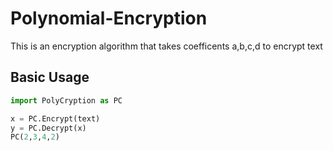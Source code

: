 # Polynomial-Encryption
This is an encryption algorithm that takes coefficents a,b,c,d to encrypt text

## Basic Usage
```py
import PolyCryption as PC

x = PC.Encrypt(text)
y = PC.Decrypt(x)
PC(2,3,4,2)
```
